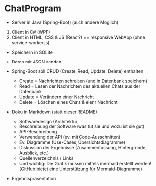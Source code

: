# ChatProgram

- Server in Java (Spring-Boot) (auch andere Möglich)
1. Client in C# (WPF)
2. Client in HTML, CSS & JS (React?) == responsive WebApp (ohne service-worker.js)

- Speichern in SQLite

- Daten mit JSON senden

- Spring-Boot soll CRUD (Create, Read, Update, Delete) enthalten
  - Create = Nachrichten schreiben (und in Datenbank speichern)
  - Read = Lesen der Nachrichten des aktuellen Chats aus der Datenbank
  - Update = Verändern einer Nachricht
  - Delete = Löschen eines Chats & eienr Nachricht

- Doku in Markdown (statt dieser README)
  - Softwaredesign (Architektur)
  - Beschreibung der Software (was tut sie und wozu ist sie gut)
  - API-Beschreibung
  - Verwendung der API (ev. mit Code-Ausschnitten)
  - Ev. Diagramme (Use-Cases, Übersichtsdiagramme)
  - Diskussion der Ergebnisse (Zusammenfassung, Hintergründe, Ausblick, etc.)
  - Quellenverzeichnis / Links
  - Und wichtig: Die Grafik müssen mittels mermaid erstellt werden! (GitHub bietet eine Unterstützung für Mermaid-Diagramme)

- Ergebnispräsentation
